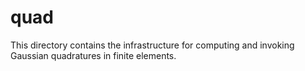 # quad
This directory contains the infrastructure for computing and invoking Gaussian quadratures in finite elements.